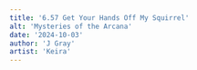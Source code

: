 ```yaml
---
title: '6.57 Get Your Hands Off My Squirrel'
alt: 'Mysteries of the Arcana'
date: '2024-10-03'
author: 'J Gray'
artist: 'Keira'
---
```


